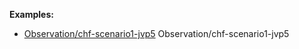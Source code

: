 **Examples:**

*   [Observation/chf-scenario1-jvp5](Observation-chf-scenario1-jvp5.html) Observation/chf-scenario1-jvp5